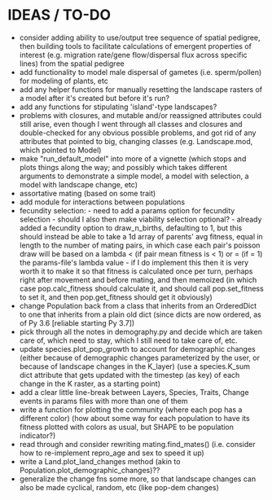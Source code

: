# IDEAS / TO-DO
- consider adding ability to use/output tree sequence of spatial pedigree, then building tools to facilitate calculations of emergent properties of interest (e.g. migration rate/gene flow/dispersal flux across specific lines) from the spatial pedigree
- add functionality to model male dispersal of gametes (i.e. sperm/pollen) for modeling of plants, etc
- add any helper functions for manually resetting the landscape rasters of a model after it's created but before it's run?
- add any functions for stipulating 'island'-type landscapes?
- problems with closures, and mutable and/or reassigned attributes could still arise, even though I went through all classes and closures and double-checked for any obvious possible problems, and got rid of any attributes that pointed to big, changing classes (e.g. Landscape.mod, which pointed to Model)
- make "run_default_model" into more of a vignette (which stops and plots things along the way; and possibly which takes different arguments to demonstrate a simple model, a model with selection,
          a model with landscape change, etc)
- assortative mating (based on some trait)
- add module for interactions between populations
- fecundity selection:
        - need to add a params option for fecundity selection
        - should I also then make viability selection optional?
        - already added a fecundity option to draw_n_births, defaulting to 1, but this should instead
          be able to take a 1d array of parents' avg fitness, equal in length to the number of mating
          pairs, in which case each pair's poisson draw will be based on a lambda < (if pair mean 
          fitness is < 1) or = (if = 1) the params-file's lambda value
        - if I do implement this then it is very worth it to make it so that fitness is calculated once
          per turn, perhaps right after movement and before mating, and then memoized (in which case 
          pop.calc_fitness should calculate it, and should call pop.set_fitness to set it, and then 
          pop.get_fitness should get it obviously)
- change Population back from a class that inherits from an OrderedDict to one that inherits from a 
  plain old dict (since dicts are now ordered, as of Py 3.6 [reliable starting Py 3.7])                                                                                                                   
- pick through all the notes in demography.py and decide which are taken care of, which need to stay, which I still need to take care of, etc. 
- update species.plot_pop_growth to account for demographic changes (either because of demographic changes parameterized by the user, or because of
  landscape changes in the K_layer) (use a species.K_sum dict attribute that gets updated with the timestep (as key) of each change in the K raster, as a starting point)
- add a clear little line-break between Layers, Species, Traits, Change events in params files with more than one of them
- write a function for plotting the community (where each pop has a different color) (how about some way for each population to have its fitness
  plotted with colors as usual, but SHAPE to be population indicator?)
- read through and consider rewriting mating.find_mates() (i.e. consider how to re-implement repro_age and sex to speed it up)
- write a Land.plot_land_changes method (akin to Population.plot_demographic_changes)??
- generalize the change fns some more, so that landscape changes can also be made cyclical, random, etc (like pop-dem changes)


 



